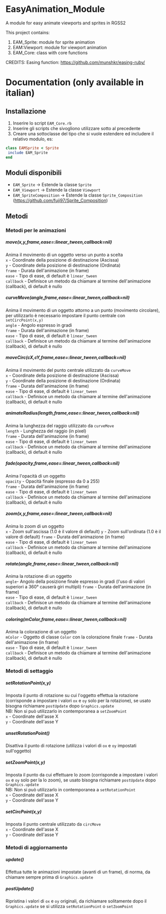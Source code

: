 # EasyAnimation_Module
A module for easy animate viewports and sprites in RGSS2

This project contains:
1. EAM_Sprite: module for sprite animation
2. EAM:Viewport: module for viewport animation
3. EAM_Core: class with core functions

CREDITS:
Easing function: https://github.com/munshkr/easing-ruby/

# Documentation (only available in italian)

## Installazione
1. Inserire lo script `EAM_Core.rb`
2. Inserire gli scripts che sivogliono utilizzare sotto al precedente
3. Creare una sottoclasse del tipo che si vuole estendere ed includere il relativo modulo, es:
```ruby
class EAMSprite < Sprite
 include EAM_Sprite
end
```

## Moduli disponibili
- `EAM_Sprite` -> Estende la classe `Sprite`
- `EAM_Viewport` -> Estende la classe `Viewport`
- `EAM_SpriteComposition` -> Estende la classe `Sprite_Composition` (https://github.com/fuji97/Sprite_Composition)

## Metodi
### Metodi per le animazioni
##### move(x,y,frame,ease=:linear_tween,callback=nil)
Anima il movimento di un oggetto verso un punto a scelta  
`x` - Coordinate della posizione di destinazione (Ascissa)  
`y` - Coordinate della posizione di destinazione (Ordinata)  
`frame` - Durata dell'animazione (in frame)  
`ease` - Tipo di ease, di default è `linear_tween`  
`callback` - Definisce un metodo da chiamare al termine dell'animazione (callback), di default è nullo  

##### curveMove(angle,frame,ease=:linear_tween,callback=nil)
Anima il movimento di un oggetto attorno a un punto (movimento circolare), per utilizzarlo è necessario impostare il punto centrale con `setCircPoint(x,y)`  
`angle` - Angolo espresso in gradi  
`frame` - Durata dell'animazione (in frame)  
`ease` - Tipo di ease, di default è `linear_tween`  
`callback` - Definisce un metodo da chiamare al termine dell'animazione (callback), di default è nullo  

##### moveCirc(cX,cY,frame,ease=:linear_tween,callback=nil)
Anima il movimento del punto centrale utilizzato da `curveMove`  
`x` - Coordinate della posizione di destinazione (Ascissa)  
`y` - Coordinate della posizione di destinazione (Ordinata)  
`frame` - Durata dell'animazione (in frame)  
`ease` - Tipo di ease, di default è `linear_tween`  
`callback` - Definisce un metodo da chiamare al termine dell'animazione (callback), di default è nullo  

##### animateRadius(length,frame,ease=:linear_tween,callback=nil)
Anima la lunghezza del raggio utilizzato da `curveMove`  
`length` - Lunghezza del raggio (in pixel)  
`frame` - Durata dell'animazione (in frame)  
`ease` - Tipo di ease, di default è `linear_tween`  
`callback` - Definisce un metodo da chiamare al termine dell'animazione (callback), di default è nullo  

##### fade(opacity,frame,ease=:linear_tween,callback=nil)
Anima l'opacità di un oggetto  
`opacity` - Opacità finale (espresso da 0 a 255)  
`frame` - Durata dell'animazione (in frame)  
`ease` - Tipo di ease, di default è `linear_tween`  
`callback` - Definisce un metodo da chiamare al termine dell'animazione (callback), di default è nullo  

##### zoom(x,y,frame,ease=:linear_tween,callback=nil)
Anima lo zoom di un oggetto  
`x` - Zoom sull'ascissa (1.0 è il valore di default)
`y` - Zoom sull'ordinata (1.0 è il valore di default) 
`frame` - Durata dell'animazione (in frame)  
`ease` - Tipo di ease, di default è `linear_tween`  
`callback` - Definisce un metodo da chiamare al termine dell'animazione (callback), di default è nullo  

##### rotate(angle,frame,ease=:linear_tween,callback=nil)
Anima la rotazione di un oggetto  
`angle`- Angolo della posizione finale espresso in gradi (l'uso di valori superiori a 360° causerà giri multipli)
`frame` - Durata dell'animazione (in frame)  
`ease` - Tipo di ease, di default è `linear_tween`  
`callback` - Definisce un metodo da chiamare al termine dell'animazione (callback), di default è nullo  

##### coloring(mColor,frame,ease=:linear_tween,callback=nil)
Anima la colorazione di un oggetto  
`mColor` - Oggetto di classe `Color` con la colorazione finale
`frame` - Durata dell'animazione (in frame)  
`ease` - Tipo di ease, di default è `linear_tween`  
`callback` - Definisce un metodo da chiamare al termine dell'animazione (callback), di default è nullo 

### Metodi di settaggio
##### setRotationPoint(x,y)
Imposta il punto di rotazione su cui l'oggetto effettua la rotazione (corrisponde a impostare i valori `ox` e `oy` solo per la rotazione), se usato bisogna richiamare `postUpdate` dopo `Graphics.update`  
NB: Non si può utilizzarlo in contemporanea a `setZoomPoint`  
`x` - Coordinate dell'asse X  
`y` - Coordinate dell'asse Y  

##### unsetRotationPoint()
Disattiva il punto di rotazione (utilizza i valori di `ox` e `oy` impostati sull'oggetto)  

##### setZoomPoint(x,y)
Imposta il punto da cui effettuare lo zoom (corrisponde a impostare i valori `ox` e `oy` solo per la lo zoom), se usato bisogna richiamare `postUpdate` dopo `Graphics.update`  
NB: Non si può utilizzarlo in contemporanea a `setRotationPoint`  
`x` - Coordinate dell'asse X  
`y` - Coordinate dell'asse Y  

##### setCircPoint(x,y)
Imposta il punto centrale utilizzato da `circMove`  
`x` - Coordinate dell'asse X  
`y` - Coordinate dell'asse Y 

### Metodi di aggiornamento
##### update()
Effettua tutte le animazioni impostate (avanti di un frame), di norma, da chiamare sempre prima di `Graphics.update`  

##### postUpdate()
Ripristina i valori di `ox` e `oy` originali, da richiamare solitamente dopo il `Graphics.update` se si utilizza `setRotationPoint` o `setZoomPoint`  
